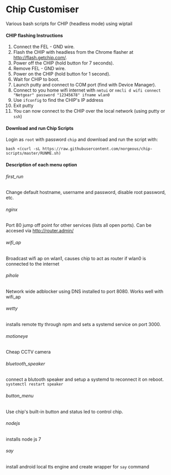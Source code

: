# Chip Customiser
Various bash scripts for CHIP (headless mode) using wiptail

#### CHIP flashing Instructions
1. Connect the FEL - GND wire.
2. Flash the CHIP with headless from the Chrome flasher at http://flash.getchip.com/.
3. Power off the CHIP (hold button for 7 seconds).
4. Remove FEL - GND wire.
5. Power on the CHIP (hold button for 1 second).
6. Wait for CHIP to boot.
7. Launch putty and connect to COM port (find with Device Manager).
8. Connect to you home wifi internet with ```nmtui``` or ```nmcli d wifi connect "Netgear" password "12345678" ifname wlan0```
9. Use `ifconfig` to find the CHIP's IP address
10. Exit putty
11. You can now connect to the CHIP over the local network (using putty or `ssh`)

#### Download and run Chip Scripts
Login as `root` with password `chip` and download and run the script with:
```
bash <(curl -sL https://raw.githubusercontent.com/norgeous/chip-scripts/master/RUNME.sh)
```

#### Description of each menu option

###### first_run
Change default hostname, username and password, disable root password, etc.

###### nginx
Port 80 jump off point for other services (lists all open ports). Can be accesed via http://router.admin/

###### wifi_ap
Broadcast wifi ap on wlan1, causes chip to act as router if wlan0 is connected to the internet

###### pihole
Network wide adblocker using DNS installed to port 8080. Works well with wifi_ap

###### wetty
installs remote tty through npm and sets a systemd service on port 3000.

###### motioneye
Cheap CCTV camera

###### bluetooth_speaker
connect a blutooth speaker and setup a systemd to reconnect it on reboot.
`systemctl restart speaker`

###### button_menu
Use chip's built-in button and status led to control chip.

###### nodejs
installs node js 7

###### say
install android local tts engine and create wrapper for `say` command

